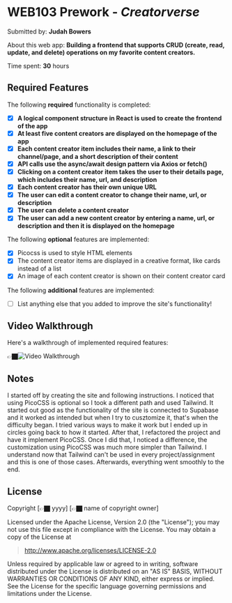 # WEB103 Prework - *Creatorverse*

Submitted by: **Judah Bowers**

About this web app: **Building a frontend that supports CRUD (create, read, update, and delete) operations on my favorite content creators.**

Time spent: **30** hours

## Required Features

The following **required** functionality is completed:

- [x] **A logical component structure in React is used to create the frontend of the app**
- [x] **At least five content creators are displayed on the homepage of the app**
- [x] **Each content creator item includes their name, a link to their channel/page, and a short description of their content**
- [x] **API calls use the async/await design pattern via Axios or fetch()**
- [x] **Clicking on a content creator item takes the user to their details page, which includes their name, url, and description**
- [x] **Each content creator has their own unique URL**
- [x] **The user can edit a content creator to change their name, url, or description**
- [x] **The user can delete a content creator**
- [x] **The user can add a new content creator by entering a name, url, or description and then it is displayed on the homepage**

The following **optional** features are implemented:

- [x] Picocss is used to style HTML elements
- [x] The content creator items are displayed in a creative format, like cards instead of a list
- [x] An image of each content creator is shown on their content creator card

The following **additional** features are implemented:

* [ ] List anything else that you added to improve the site's functionality!

## Video Walkthrough

Here's a walkthrough of implemented required features:

👉🏿<img src='./Creatorverse.gif' title='Creatorverse Walkthrough' width='' alt='Video Walkthrough' />

## Notes

I started off by creating the site and following instructions. I noticed that using PicoCSS is optional so I took a different path and used Tailwind. It started out good as the functionality of the site is connected to Supabase and it worked as intended but when I try to cusztomize it, that's when the difficulty began. I tried various ways to make it work but I ended up in circles going back to how it started. After that, I refactored the project and have it implement PicoCSS. Once I did that, I noticed a difference, the customization using PicoCSS was much more simpler than Tailwind. I understand now that Tailwind can't be used in every project/assignment and this is one of those cases. Afterwards, everything went smoothly to the end. 

## License

Copyright [👉🏿 yyyy] [👉🏿 name of copyright owner]

Licensed under the Apache License, Version 2.0 (the "License"); you may not use this file except in compliance with the License. You may obtain a copy of the License at

> http://www.apache.org/licenses/LICENSE-2.0

Unless required by applicable law or agreed to in writing, software distributed under the License is distributed on an "AS IS" BASIS, WITHOUT WARRANTIES OR CONDITIONS OF ANY KIND, either express or implied. See the License for the specific language governing permissions and limitations under the License.
